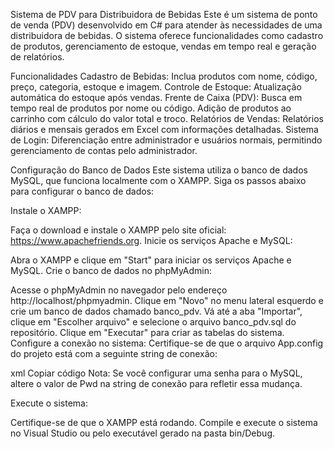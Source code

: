 Sistema de PDV para Distribuidora de Bebidas
Este é um sistema de ponto de venda (PDV) desenvolvido em C# para atender às necessidades de uma distribuidora de bebidas. O sistema oferece funcionalidades como cadastro de produtos, gerenciamento de estoque, vendas em tempo real e geração de relatórios.

Funcionalidades
Cadastro de Bebidas: Inclua produtos com nome, código, preço, categoria, estoque e imagem.
Controle de Estoque: Atualização automática do estoque após vendas.
Frente de Caixa (PDV):
Busca em tempo real de produtos por nome ou código.
Adição de produtos ao carrinho com cálculo do valor total e troco.
Relatórios de Vendas: Relatórios diários e mensais gerados em Excel com informações detalhadas.
Sistema de Login: Diferenciação entre administrador e usuários normais, permitindo gerenciamento de contas pelo administrador.

Configuração do Banco de Dados
Este sistema utiliza o banco de dados MySQL, que funciona localmente com o XAMPP. Siga os passos abaixo para configurar o banco de dados:

Instale o XAMPP:

Faça o download e instale o XAMPP pelo site oficial: https://www.apachefriends.org.
Inicie os serviços Apache e MySQL:

Abra o XAMPP e clique em "Start" para iniciar os serviços Apache e MySQL.
Crie o banco de dados no phpMyAdmin:

Acesse o phpMyAdmin no navegador pelo endereço http://localhost/phpmyadmin.
Clique em "Novo" no menu lateral esquerdo e crie um banco de dados chamado banco_pdv.
Vá até a aba "Importar", clique em "Escolher arquivo" e selecione o arquivo banco_pdv.sql do repositório. Clique em "Executar" para criar as tabelas do sistema.
Configure a conexão no sistema:
Certifique-se de que o arquivo App.config do projeto está com a seguinte string de conexão:

xml
Copiar código
<connectionStrings>
    <add name="MySqlConnection" 
         connectionString="Server=localhost;Database=banco_pdv;Uid=root;Pwd=;" 
         providerName="MySql.Data.MySqlClient" />
</connectionStrings>
Nota: Se você configurar uma senha para o MySQL, altere o valor de Pwd na string de conexão para refletir essa mudança.

Execute o sistema:

Certifique-se de que o XAMPP está rodando.
Compile e execute o sistema no Visual Studio ou pelo executável gerado na pasta bin/Debug.
